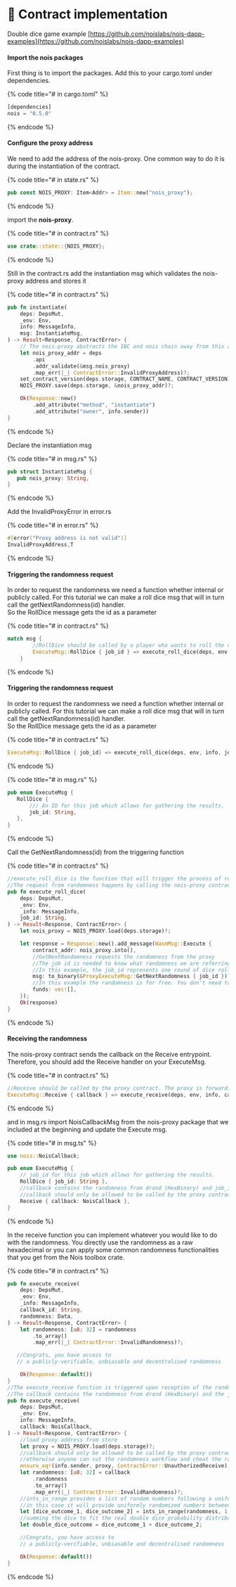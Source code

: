 # 📃 Contract implementation

Double dice game example [https://github.com/noislabs/nois-dapp-examples](https://github.com/noislabs/nois-dapp-examples)​

#### Import the nois packages <a href="#import-the-nois-packages" id="import-the-nois-packages"></a>

First thing is to import the packages. Add this to your cargo.toml under dependencies.

{% code title="# in cargo.toml" %}
```rust
[dependencies]
nois = "0.5.0"
```
{% endcode %}

#### Configure the proxy address <a href="#import-the-nois-packages" id="import-the-nois-packages"></a>

We need to add the address of the nois-proxy. One common way to do it is during the instantiation of the contract.

{% code title="# in state.rs" %}
```rust
pub const NOIS_PROXY: Item<Addr> = Item::new("nois_proxy");
```
{% endcode %}

import the **nois-proxy**.

{% code title="# in contract.rs" %}
```rust
use crate::state::{NOIS_PROXY};
```
{% endcode %}

Still in the contract.rs add the instantiation msg which validates the nois-proxy address and stores it

{% code title="# in contract.rs" %}
```rust
pub fn instantiate(
    deps: DepsMut,
    _env: Env,
    info: MessageInfo,
    msg: InstantiateMsg,
) -> Result<Response, ContractError> {
    // The nois-proxy abstracts the IBC and nois chain away from this application
    let nois_proxy_addr = deps
        .api
        .addr_validate(&msg.nois_proxy)
        .map_err(|_| ContractError::InvalidProxyAddress)?;
    set_contract_version(deps.storage, CONTRACT_NAME, CONTRACT_VERSION)?;
    NOIS_PROXY.save(deps.storage, &nois_proxy_addr)?;

    Ok(Response::new()
        .add_attribute("method", "instantiate")
        .add_attribute("owner", info.sender))
}
```
{% endcode %}

Declare the instantiation msg

{% code title="# in msg.rs" %}
```rust
pub struct InstantiateMsg {
   pub nois_proxy: String,
}
```
{% endcode %}

Add the InvalidProxyError in error.rs

{% code title="# in error.rs" %}
```rust
#[error("Proxy address is not valid")]
InvalidProxyAddress,T
```
{% endcode %}

#### Triggering the randomness request <a href="#import-the-nois-packages" id="import-the-nois-packages"></a>

In order to request the randomness we need a function whether internal or publicly called. For this tutorial we can make a roll dice msg that will in turn call the getNextRandomness(id) handler.\
So the RollDice message gets the id as a parameter

{% code title="# in contract.rs" %}
```rust
match msg {
        //RollDice should be called by a player who wants to roll the dice
        ExecuteMsg::RollDice { job_id } => execute_roll_dice(deps, env, info, job_id),
    }
```
{% endcode %}

#### Triggering the randomness request <a href="#import-the-nois-packages" id="import-the-nois-packages"></a>

In order to request the randomness we need a function whether internal or publicly called. For this tutorial we can make a roll dice msg that will in turn call the getNextRandomness(id) handler.\
So the RollDice message gets the id as a parameter

{% code title="# in contract.rs" %}
```rust
ExecuteMsg::RollDice { job_id} => execute_roll_dice(deps, env, info, job_id),ExecuteMsg::RollDice { job_id} => execute_roll_dice(deps, env, info, job_id),
```
{% endcode %}

{% code title="# in msg.rs" %}
```rust
pub enum ExecuteMsg {
   RollDice {
       /// An ID for this job which allows for gathering the results.
       job_id: String,
   },
}
```
{% endcode %}

Call the GetNextRandomness(id) from the triggering function

{% code title="# in contract.rs" %}
```rust
//execute_roll_dice is the function that will trigger the process of requesting randomness.
//The request from randomness happens by calling the nois-proxy contract
pub fn execute_roll_dice(
    deps: DepsMut,
    _env: Env,
    _info: MessageInfo,
    job_id: String,
) -> Result<Response, ContractError> {
    let nois_proxy = NOIS_PROXY.load(deps.storage)?;

    let response = Response::new().add_message(WasmMsg::Execute {
        contract_addr: nois_proxy.into(),
        //GetNextRandomness requests the randomness from the proxy
        //The job id is needed to know what randomness we are referring to upon reception in the callback
        //In this example, the job_id represents one round of dice rolling.
        msg: to_binary(&ProxyExecuteMsg::GetNextRandomness { job_id })?,
        //In this example the randomness is for free. You don't need to send any funds to request randomness
        funds: vec![],
    });
    Ok(response)
}
```
{% endcode %}

#### Receiving the randomness <a href="#import-the-nois-packages" id="import-the-nois-packages"></a>

The nois-proxy contract sends the callback on the Receive entrypoint. Therefore, you should add the Receive handler on your ExecuteMsg.

{% code title="# in contract.rs" %}
```rust
//Receive should be called by the proxy contract. The proxy is forwarding the randomness from the nois chain to this contract.
ExecuteMsg::Receive { callback } => execute_receive(deps, env, info, callback),
```
{% endcode %}

and in msg.rs import NoisCallbackMsg from the nois-proxy package that we included at the beginning and update the Execute msg.

{% code title="# in msg.ts" %}
```rust
use nois::NoisCallback;

pub enum ExecuteMsg {
    // job_id for this job which allows for gathering the results.
    RollDice { job_id: String },
    //callback contains the randomness from drand (HexBinary) and job_id
    //callback should only be allowed to be called by the proxy contract
    Receive { callback: NoisCallback },
}
```
{% endcode %}

In the receive function you can implement whatever you would like to do with the randomness. You directly use the randomness as a raw hexadecimal or you can apply some common randomness functionalities that you get from the Nois toolbox crate.

{% code title="# in contract.rs" %}
```rust
pub fn execute_receive(
    deps: DepsMut,
    _env: Env,
    _info: MessageInfo,
    callback_id: String,
    randomness: Data,
) -> Result<Response, ContractError> {
    let randomness: [u8; 32] = randomness
        .to_array()
        .map_err(|_| ContractError::InvalidRandomness)?;

   //Congrats, you have access to
   // a publicly-verifiable, unbiasable and decentralised randomness

    Ok(Response::default())
}
//The execute_receive function is triggered upon reception of the randomness from the proxy contract
//The callback contains the randomness from drand (HexBinary) and the job_id
pub fn execute_receive(
    deps: DepsMut,
    _env: Env,
    info: MessageInfo,
    callback: NoisCallback,
) -> Result<Response, ContractError> {
    //load proxy address from store
    let proxy = NOIS_PROXY.load(deps.storage)?;
    //callback should only be allowed to be called by the proxy contract
    //otherwise anyone can cut the randomness workflow and cheat the randomness by sending the randomness directly to this contract
    ensure_eq!(info.sender, proxy, ContractError::UnauthorizedReceive);
    let randomness: [u8; 32] = callback
        .randomness
        .to_array()
        .map_err(|_| ContractError::InvalidRandomness)?;
    //ints_in_range provides a list of random numbers following a uniform distribution within a range.
    //in this case it will provide uniformly randomized numbers between 1 and 6
    let [dice_outcome_1, dice_outcome_2] = ints_in_range(randomness, 1..=6);
    //summing the dice to fit the real double dice probability distribution from 2 to 12
    let double_dice_outcome = dice_outcome_1 + dice_outcome_2;

    //Congrats, you have access to
    // a publicly-verifiable, unbiasable and decentralised randomness

    Ok(Response::default())
}
```
{% endcode %}
